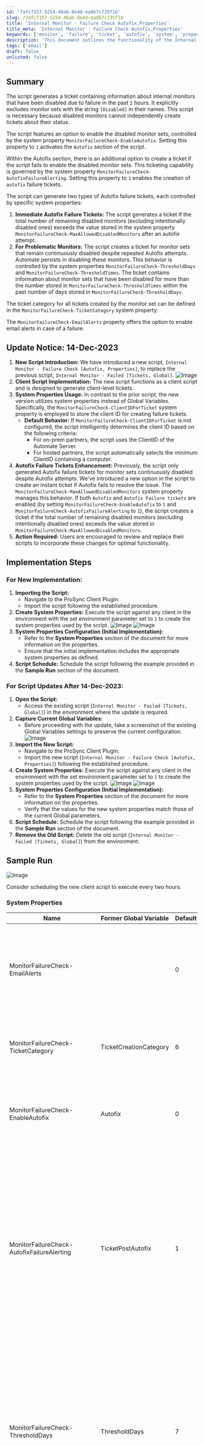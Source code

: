 ```yaml
---
id: '7afc7157-5254-46ab-8e4d-ea8b7c735f1b'
slug: /7afc7157-5254-46ab-8e4d-ea8b7c735f1b
title: 'Internal Monitor - Failure Check Autofix,Properties'
title_meta: 'Internal Monitor - Failure Check Autofix,Properties'
keywords: ['monitor', 'failure', 'ticket', 'autofix', 'system', 'properties', 'check']
description: 'This document outlines the functionality of the Internal Monitor - Failure Check script, which generates tickets for internal monitors that have been disabled due to failure. It includes details on the Autofix feature, system properties, and implementation steps for both new and updated scripts.'
tags: ['email']
draft: false
unlisted: false
---
```


## Summary

The script generates a ticket containing information about internal monitors that have been disabled due to failure in the past `2` hours. It explicitly excludes monitor sets with the string `[Disabled]` in their names. This script is necessary because disabled monitors cannot independently create tickets about their status.

The script features an option to enable the disabled monitor sets, controlled by the system property `MonitorFailureCheck-EnableAutofix`. Setting this property to `1` activates the `Autofix` section of the script.

Within the Autofix section, there is an additional option to create a ticket if the script fails to enable the disabled monitor sets. This ticketing capability is governed by the system property `MonitorFailureCheck-AutofixFailureAlerting`. Setting this property to `1` enables the creation of `autofix` failure tickets.

The script can generate two types of Autofix failure tickets, each controlled by specific system properties:
1. **Immediate Autofix Failure Tickets:** The script generates a ticket if the total number of remaining disabled monitors (excluding intentionally disabled ones) exceeds the value stored in the system property `MonitorFailureCheck-MaxAllowedDisabledMonitors` after an autofix attempt.
2. **For Problematic Monitors:** The script creates a ticket for monitor sets that remain continuously disabled despite repeated Autofix attempts. Automate persists in disabling these monitors. This behavior is controlled by the system properties `MonitorFailureCheck-ThresholdDays` and `MonitorFailureCheck-ThresholdTimes`. The ticket contains information about monitor sets that have been disabled for more than the number stored in `MonitorFailureCheck-ThresholdTimes` within the past number of days stored in `MonitorFailureCheck-ThresholdDays`.

The ticket category for all tickets created by the monitor set can be defined in the `MonitorFailureCheck-TicketCategory` system property.

The `MonitorFailureCheck-EmailAlerts` property offers the option to enable email alerts in case of a failure.

## Update Notice: 14-Dec-2023

1. **New Script Introduction:** We have introduced a new script, `Internal Monitor - Failure Check [Autofix, Properties]`, to replace the previous script, `Internal Monitor - Failed [Tickets, Global]`.
   ![Image](../../../static/img/docs/7afc7157-5254-46ab-8e4d-ea8b7c735f1b/image_1.png)
2. **Client Script Implementation:** The new script functions as a client script and is designed to generate client-level tickets.
3. **System Properties Usage:** In contrast to the prior script, the new version utilizes system properties instead of Global Variables. Specifically, the `MonitorFailureCheck-ClientIDForTicket` system property is employed to store the client ID for creating failure tickets.
   - **Default Behavior:** If `MonitorFailureCheck-ClientIDForTicket` is not configured, the script intelligently determines the client ID based on the following criteria:
     - For on-prem partners, the script uses the ClientID of the Automate Server.
     - For hosted partners, the script automatically selects the minimum ClientID containing a computer.
4. **Autofix Failure Tickets Enhancement:** Previously, the script only generated Autofix failure tickets for monitor sets continuously disabled despite Autofix attempts. We've introduced a new option in the script to create an instant ticket if Autofix fails to resolve the issue. The `MonitorFailureCheck-MaxAllowedDisabledMonitors` system property manages this behavior. If both `Autofix` and `Autofix Failure tickets` are enabled (by setting `MonitorFailureCheck-EnableAutofix` to `1` and `MonitorFailureCheck-AutofixFailureAlerting` to `1`), the script creates a ticket if the total number of remaining disabled monitors (excluding intentionally disabled ones) exceeds the value stored in `MonitorFailureCheck-MaxAllowedDisabledMonitors`.
5. **Action Required:** Users are encouraged to review and replace their scripts to incorporate these changes for optimal functionality.

## Implementation Steps

### For New Implementation:
1. **Importing the Script:**
   - Navigate to the ProSync Client Plugin.
   - Import the script following the established procedure.
2. **Create System Properties:** Execute the script against any client in the environment with the set environment parameter set to `1` to create the system properties used by the script.
   ![Image](../../../static/img/docs/7afc7157-5254-46ab-8e4d-ea8b7c735f1b/image_2.png)
   ![Image](../../../static/img/docs/7afc7157-5254-46ab-8e4d-ea8b7c735f1b/image_3.png)
3. **System Properties Configuration (Initial Implementation):**
   - Refer to the **System Properties** section of the document for more information on the properties.
   - Ensure that the initial implementation includes the appropriate system properties as defined.
4. **Script Schedule:** Schedule the script following the example provided in the **Sample Run** section of the document.

### For Script Updates After 14-Dec-2023:
1. **Open the Script:**
   - Access the existing script (`Internal Monitor - Failed [Tickets, Global]`) in the environment where the update is required.
2. **Capture Current Global Variables:**
   - Before proceeding with the update, take a screenshot of the existing Global Variables settings to preserve the current configuration.
   ![Image](../../../static/img/docs/7afc7157-5254-46ab-8e4d-ea8b7c735f1b/image_4.png)
3. **Import the New Script:**
   - Navigate to the ProSync Client Plugin.
   - Import the new script (`Internal Monitor - Failure Check [Autofix, Properties]`) following the established procedure.
4. **Create System Properties:** Execute the script against any client in the environment with the set environment parameter set to `1` to create the system properties used by the script.
   ![Image](../../../static/img/docs/7afc7157-5254-46ab-8e4d-ea8b7c735f1b/image_5.png)
   ![Image](../../../static/img/docs/7afc7157-5254-46ab-8e4d-ea8b7c735f1b/image_3.png)
5. **System Properties Configuration (Initial Implementation):**
   - Refer to the **System Properties** section of the document for more information on the properties.
   - Verify that the values for the new system properties match those of the current Global parameters.
6. **Script Schedule:** Schedule the script following the example provided in the **Sample Run** section of the document.
7. **Remove the Old Script:** Delete the old script (`Internal Monitor - Failed [Tickets, Global]`) from the environment.

## Sample Run

![Image](../../../static/img/docs/7afc7157-5254-46ab-8e4d-ea8b7c735f1b/image_6.png)

Consider scheduling the new client script to execute every two hours.

### System Properties

| Name | Former Global Variable | Default | Required | Description |
|------|------------------------|---------|----------|-------------|
| MonitorFailureCheck-EmailAlerts |  | 0 | False | Setting the value to `1` will activate the script's email feature. The script will then send an email to the address(es) stored in the default system property `_sysTicketDefaultEmail` after creating a ticket for any issues. ![Image](../../../static/img/docs/7afc7157-5254-46ab-8e4d-ea8b7c735f1b/image_7.png)  `_sysTicketDefaultEmail`: ![Image](../../../static/img/docs/7afc7157-5254-46ab-8e4d-ea8b7c735f1b/image_8.png) |
| MonitorFailureCheck-TicketCategory | TicketCreationCategory | 6 | False | Ticket category id of the ticket to be generated. Leave it blank to generate the ticket with the default script ticket category. ![Image](../../../static/img/docs/7afc7157-5254-46ab-8e4d-ea8b7c735f1b/image_9.png)  Default Script Ticket Category: ![Image](../../../static/img/docs/7afc7157-5254-46ab-8e4d-ea8b7c735f1b/image_10.png) |
| MonitorFailureCheck-EnableAutofix | Autofix | 0 | True | If the value is set to `1`, it will trigger Autofix and disable the default detection ticketing. The default, set at `0`, generates a ticket for the disabled monitor set without attempting to enable them. ![Image](../../../static/img/docs/7afc7157-5254-46ab-8e4d-ea8b7c735f1b/image_11.png) |
| MonitorFailureCheck-AutofixFailureAlerting | TicketPostAutofix | 1 | False | Setting the value to `1` will enable the Ticket generation feature after applying the Autofix. The script can create two types of Autofix failure tickets: one for the immediate failure of the Autofix and the other for monitor sets that are continuously getting disabled even after applying the Autofix multiple times. The behavior for these tickets can be controlled and managed by the system properties explained in the subsequent cells of this table. Note that `MonitorFailureCheck-EnableAutofix` must be enabled or set to `1` to use this property. ![Image](../../../static/img/docs/7afc7157-5254-46ab-8e4d-ea8b7c735f1b/image_12.png) |
| MonitorFailureCheck-ThresholdDays | ThresholdDays | 7 | True | If the `MonitorFailureCheck-AutofixFailureAlerting` system property is set to `1`, the script checks for monitor sets that were disabled `X` number of times over `Y` number of days to identify those disabled multiple times. In this context, `Y` represents the number of days stored in the `MonitorFailureCheck-ThresholdDays` system property. `MonitorFailureCheck-EnableAutofix` and `MonitorFailureCheck-AutofixFailureAlerting` must both be set to `1` to utilize this property. ![Image](../../../static/img/docs/7afc7157-5254-46ab-8e4d-ea8b7c735f1b/image_13.png) |
| MonitorFailureCheck-ThresholdTimes | ThresholdTimes | 5 | True | Stores the number of times (`X`) a monitor set must have failed over the past `Y` days, where `Y` is the number of days stored in the `MonitorFailureCheck-ThresholdDays` system property. To utilize this property, both `MonitorFailureCheck-EnableAutofix` and `MonitorFailureCheck-AutofixFailureAlerting` must be set to `1`. ![Image](../../../static/img/docs/7afc7157-5254-46ab-8e4d-ea8b7c735f1b/image_14.png) |
| MonitorFailureCheck-MaxAllowedDisabledMonitors |  | 5 | True | This property stores the number of disabled monitor sets that Automate fails to enable even after running the Autofix, serving as a basis for comparison before creating an Autofix failure ticket. To utilize this property, both `MonitorFailureCheck-EnableAutofix` and `MonitorFailureCheck-AutofixFailureAlerting` must be set to `1`. ![Image](../../../static/img/docs/7afc7157-5254-46ab-8e4d-ea8b7c735f1b/image_15.png) |
| MonitorFailureCheck-ClientIDForTicket |  | 0 | False | The ClientID for which failure tickets are intended to be created. This system property can be disregarded for on-prem partners and for hosted partners where the client ID of the internal environment is `1`. ![Image](../../../static/img/docs/7afc7157-5254-46ab-8e4d-ea8b7c735f1b/image_16.png) |

![Image](../../../static/img/docs/7afc7157-5254-46ab-8e4d-ea8b7c735f1b/image_17.png)

## Output

- Client-Level Ticket

## Sample Ticket

![Image](../../../static/img/docs/7afc7157-5254-46ab-8e4d-ea8b7c735f1b/image_18.png)

